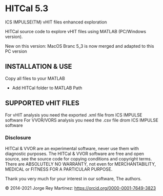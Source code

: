 # HITCal 5.3
ICS IMPULSE(TM) vHIT files enhanced exploration

HITCal source code to explore vHIT files using MATLAB (PC/Windows version).

New on this version:
MacOS Branc 5_3 is now merged and adapted to this PC version

## INSTALLATION & USE
Copy all files to your MATLAB
- Add HITCal folder to MATLAB Path

## SUPPORTED vHIT FILES
For vHIT analysis you need the exported .xml file from ICS IMPULSE software
For VVOR/VORS analysis you need the .csv file drom ICS IMPULSE software

### Disclosure
HITCal & VVOR are an experimental software, never use them with diagnostic purposes. 
The HITCal & VVOR software are free and open source, see the source code for copying conditions and copyright terms.
There are ABSOLUTELY NO WARRANTY, not even for MERCHANTABILITY, MEDICAL or FITNESS FOR A PARTICULAR PURPOSE.

Thank you very much for your interest in our software, 
The authors.

© 2014-2021 Jorge Rey Martinez:  https://orcid.org/0000-0001-7649-3823 
